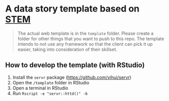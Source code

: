 # A data story template based on [STEM](https://www2.ed.gov/datastory/stem/algebra/index.html)

> The actual web template is in the `template` folder. Please create a folder for other things that you want to push to this repo.
> The template intends to not use any framework so that the client can pick it up easier, taking into consideration of their skillset.

## How to develop the template (with RStudio)

1. Install the `servr` package (https://github.com/yihui/servr)
2. Open the `/template` folder in RStudio
3. Open a terminal in RStudio
4. Run `Rscript -e "servr::httd()" -b`
